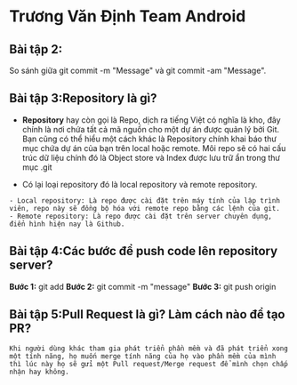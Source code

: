 # Trương Văn Định Team Android

## Bài tập 2:

So sánh giữa git commit -m "Message" và git commit -am "Message".

## Bài tập 3:Repository là gì?
   + **Repository** hay còn gọi là Repo, dịch ra tiếng Việt có nghĩa là kho, đây chính là nơi chứa tất cả mã nguồn cho một dự án được quản lý bởi Git. Bạn cũng có thể hiểu một cách khác là Repository chính khai báo thư mục chứa dự án của bạn trên local hoặc remote. Môi repo sẽ có hai cấu trúc dữ liệu chính đó là Object store và Index được lưu trữ ẩn trong thư mục .git

   + Có lại loại repository đó là local repository và remote repository.

	- Local repository: Là repo được cài đặt trên máy tính của lập trình viên, repo này sẽ đồng bộ hóa với remote repo bằng các lệnh của git.
	- Remote repository: Là repo được cài đặt trên server chuyên dụng, điển hình hiện nay là Github.


## Bài tập 4:Các bước để push code lên repository server?
   **Bước 1:** git add <space><space>
   **Bước 2:** git commit -m "message" <space><space>
   **Bước 3:** git push origin <name-branch> <space><space>

## Bài tập 5:Pull Request là gì? Làm cách nào để tạo PR?
    Khi người dùng khác tham gia phát triển phần mềm và đã phát triển xong một tính năng, họ muốn merge tính năng của họ vào phần mềm của mình thì lúc này họ sẽ gửi một Pull request/Merge request để mình chọn chấp nhận hay không.

